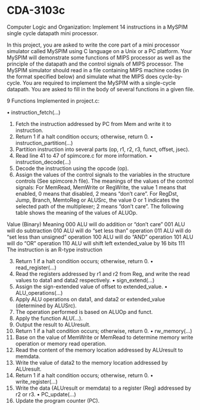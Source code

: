 # CDA-3103c
Computer Logic and Organization: Implement 14 instructions in a MySPIM single cycle datapath mini processor. 


In this project, you are asked to write the core part of a mini processor simulator called MySPIM using C language on a Unix or a PC platform. Your MySPIM will demonstrate some functions of MIPS processor as well as the principle of the datapath and the control signals of MIPS processor. The MySPIM simulator should read in a file containing MIPS machine codes (in the format specified below) and simulate what the MIPS does cycle-by-cycle. You are required to implement the MySPIM with a single-cycle datapath. You are asked to fill in the body of several functions in a given file.



9 Functions Implemented in project.c: 


•	instruction_fetch(…)
1.	Fetch the instruction addressed by PC from Mem and write it to instruction.
2.	Return 1 if a halt condition occurs; otherwise, return 0.
•	instruction_partition(…)
1.	Partition instruction into several parts (op, r1, r2, r3, funct, offset, jsec).
2.	Read line 41 to 47 of spimcore.c for more information.
•	instruction_decode(…)
1.	Decode the instruction using the opcode (op).
2.	Assign the values of the control signals to the variables in the structure controls (See spimcore.h file).
The meanings of the values of the control signals:
For MemRead, MemWrite or RegWrite, the value 1 means that enabled, 0 means that disabled, 2 means “don’t care”.
For RegDst, Jump, Branch, MemtoReg or ALUSrc, the value 0 or 1 indicates the selected path of the multiplexer; 2 means “don’t care”.
The following table shows the meaning of the values of ALUOp.



Value (Binary)	Meaning
000	ALU will do addition or “don’t care”
001	ALU will do subtraction
010	ALU will do “set less than” operation
011	ALU will do “set less than unsigned” operation
100	ALU will do “AND” operation
101	ALU will do “OR” operation
110	ALU will shift left extended_value by 16 bits
111	The instruction is an R-type instruction



3.	Return 1 if a halt condition occurs; otherwise, return 0.
•	read_register(…)
1.	Read the registers addressed by r1 and r2 from Reg, and write the read values to data1 and data2 respectively.
•	sign_extend(…)
1.	Assign the sign-extended value of offset to extended_value.
•	ALU_operations(…)
1.	Apply ALU operations on data1, and data2 or extended_value (determined by ALUSrc).
2.	The operation performed is based on ALUOp and funct.
3.	Apply the function ALU(…).
4.	Output the result to ALUresult.
5.	Return 1 if a halt condition occurs; otherwise, return 0.
•	rw_memory(…)
1.	Base on the value of MemWrite or MemRead to determine memory write operation or memory read operation.
2.	Read the content of the memory location addressed by ALUresult to memdata.
3.	Write the value of data2 to the memory location addressed by ALUresult.
4.	Return 1 if a halt condition occurs; otherwise, return 0.
•	write_register(…)
1.	Write the data (ALUresult or memdata) to a register (Reg) addressed by r2 or r3.
•	PC_update(…)
1.	Update the program counter (PC).
